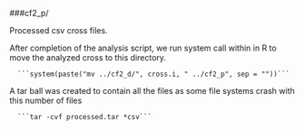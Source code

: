 ###cf2_p/

Processed csv cross files.  


After completion of the analysis script, we run system call within in R to move the analyzed cross to this directory.

      ```system(paste("mv ../cf2_d/", cross.i, " ../cf2_p", sep = ""))``` 

A tar ball was created to contain all the files as some file systems crash with this number of files

      ```tar -cvf processed.tar *csv```
